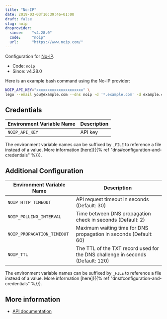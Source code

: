 ```yaml
---
title: "No-IP"
date: 2019-03-03T16:39:46+01:00
draft: false
slug: noip
dnsprovider:
  since:    "v4.28.0"
  code:     "noip"
  url:      "https://www.noip.com/"
---
```


<!-- THIS DOCUMENTATION IS AUTO-GENERATED. PLEASE DO NOT EDIT. -->
<!-- providers/dns/noip/noip.toml -->
<!-- THIS DOCUMENTATION IS AUTO-GENERATED. PLEASE DO NOT EDIT. -->


Configuration for [No-IP](https://www.noip.com/).


<!--more-->

- Code: `noip`
- Since: v4.28.0


Here is an example bash command using the No-IP provider:

```bash
NOIP_API_KEY="xxxxxxxxxxxxxxxxxxxxx" \
lego --email you@example.com --dns noip -d '*.example.com' -d example.com run
```




## Credentials

| Environment Variable Name | Description |
|-----------------------|-------------|
| `NOIP_API_KEY` | API key |

The environment variable names can be suffixed by `_FILE` to reference a file instead of a value.
More information [here]({{% ref "dns#configuration-and-credentials" %}}).


## Additional Configuration

| Environment Variable Name | Description |
|--------------------------------|-------------|
| `NOIP_HTTP_TIMEOUT` | API request timeout in seconds (Default: 30) |
| `NOIP_POLLING_INTERVAL` | Time between DNS propagation check in seconds (Default: 2) |
| `NOIP_PROPAGATION_TIMEOUT` | Maximum waiting time for DNS propagation in seconds (Default: 60) |
| `NOIP_TTL` | The TTL of the TXT record used for the DNS challenge in seconds (Default: 120) |

The environment variable names can be suffixed by `_FILE` to reference a file instead of a value.
More information [here]({{% ref "dns#configuration-and-credentials" %}}).




## More information

- [API documentation](https://developer.noip.com/reference/v1-dns-records-list-names)

<!-- THIS DOCUMENTATION IS AUTO-GENERATED. PLEASE DO NOT EDIT. -->
<!-- providers/dns/noip/noip.toml -->
<!-- THIS DOCUMENTATION IS AUTO-GENERATED. PLEASE DO NOT EDIT. -->

